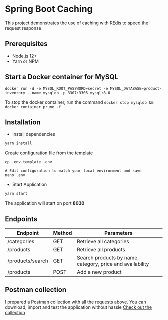 # Spring Boot Caching

This project demonstrates the use of caching with REdis to speed the request response

## Prerequisites
- Node.js 12+
- Yarn or NPM

## Start a Docker container for MySQL
```shell
docker run -d -e MYSQL_ROOT_PASSWORD=secret -e MYSQL_DATABASE=product-inventory --name mysqldb -p 3307:3306 mysql:8.0
```
To stop the docker container, run the command `docker stop mysqldb && docker container prune -f`


## Installation
- Install dependencies
```bash
yarn install
```

Create configuration file from the template
```shell
cp .env.template .env

# Edit configuration to match your local environment and save
nano .env
```

- Start Application
```bash
yarn start
```
The application will start on port **8030**

## Endpoints

| Endpoint         | Method | Parameters                                                  |
|------------------|--------|-------------------------------------------------------------|
| /categories      | GET    | Retrieve all categories                                     |
| /products        | GET    | Retrieve all products                                       |
| /products/search | GET    | Search products by name, category, price and availability   |
| /products        | POST   | Add a new product                                           |

## Postman collection
I prepared a Postman collection with all the requests above. You can download, import and test the application without hassle
[Check out the collection](https://www.getpostman.com/collections/f7a3a84434a3660baa8f)
